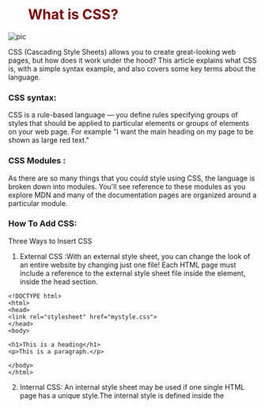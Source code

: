 # What is CSS?
![pic](https://www.w3docs.com/uploads/media/default/0001/05/6d07a36ebe6d55273b39440f2391f1d7e6d4092a.png)

CSS (Cascading Style Sheets) allows you to create great-looking web pages, but how does it work under the hood? This article explains what CSS is, with a simple syntax example, and also covers some key terms about the language.
### CSS syntax:

CSS is a rule-based language — you define rules specifying groups of styles that should be applied to particular elements or groups of elements on your web page. For example "I want the main heading on my page to be shown as large red text."

### CSS Modules :
As there are so many things that you could style using CSS, the language is broken down into modules. You'll see reference to these modules as you explore MDN and many of the documentation pages are organized around a particular module.

### How To Add CSS: 

Three Ways to Insert CSS
1. External CSS :With an external style sheet, you can change the look of an entire website by changing just one file!
Each HTML page must include a reference to the external style sheet file inside the <link> element, inside the head section.
`````
<!DOCTYPE html>
<html>
<head>
<link rel="stylesheet" href="mystyle.css">
</head>
<body>

<h1>This is a heading</h1>
<p>This is a paragraph.</p>

</body>
</html>
`````
2. Internal CSS:
An internal style sheet may be used if one single HTML page has a unique style.The internal style is defined inside the <style> element, inside the head section.
`````
<!DOCTYPE html>
<html>
<head>
<style>
body {
  background-color: linen;
}

h1 {
  color: maroon;
  margin-left: 40px;
}
</style>
</head>
<body>

<h1>This is a heading</h1>
<p>This is a paragraph.</p>

</body>
</html>
  `````
  
 3. Inline CSS
An inline style may be used to apply a unique style for a single element.To use inline styles, add the style attribute to the relevant element. The style attribute can contain any CSS property.
````
<!DOCTYPE html>
<html>
<body>

<h1 style="color:blue;text-align:center;">This is a heading</h1>
<p style="color:red;">This is a paragraph.</p>

</body>
</html> 
````
  
  #  CSS color Property:
  The color property specifies the color of text.
Tip: Use a background color combined with a text color that makes the text easy to read.
  `body {color: #92a8d1;}`

 ` body {color: rgb(201, 76, 76);}`
 
`  body {color: hsl(89, 43%, 51%);}`
